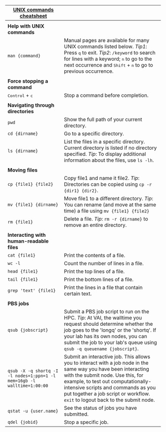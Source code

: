 | <ins>**UNIX commands cheatsheet**</ins>                                 |                                                                                                                                                                                                                                                                                                                  |
|-------------------------------------------------------------------------|------------------------------------------------------------------------------------------------------------------------------------------------------------------------------------------------------------------------------------------------------------------------------------------------------------------|
|                                                                         | 
| **Help with UNIX commands**                                             |                                                                                                                                                                                                                                                                                                                  |
| `man {command}`                                                         | Manual pages are available for many UNIX commands listed below. _Tip1_: Press <kbd>q</kbd> to exit. _Tip2_: `/keyword` to search for lines with a keyword; <kbd>n</kbd> to go to the next occurrence and <kbd>Shift</kbd> + <kbd>n</kbd> to go to previous occurrence.                                           |
|                                                                         | 
| **Force stopping a command**                                            |                                                                                                                                                                                                                                                                                                                  |
| <kbd>Control</kbd> + <kbd>c</kbd>                                       | Stop a command before completion.                                                                                                                                                                                                                                                                                |
|                                                                         | 
| **Navigating through directories**                                      |                                                                                                                                                                                                                                                                                                                  |
| `pwd`                                                                   | Show the full path of your current directory.                                                                                                                                                                                                                                                                    |
| `cd {dirname}`                                                          | Go to a specific directory.                                                                                                                                                                                                                                                                                      |
| `ls {dirname}`                                                        | List the files in a specific directory. Current directory is listed if no directory specified. _Tip_: To display additional information about the files, use `ls -lh`.                                                                                                                                           |
|                                                                         | 
| **Moving files**                                                        |                                                                                                                                                                                                                                                                                                                  |
| `cp {file1} {file2}`                                                    | Copy file1 and name it file2. _Tip_: Directories can be copied using `cp -r {dir1} {dir2}`.                                                                                                                                                                                                                      |
| `mv {file1} {dirname}`                                                  | Move file1 to a different directory. _Tip_: You can rename (and move at the same time) a file using `mv {file1} {file2}`                                                                                                                                                                                         |
| `rm {file1}`                                                            | Delete a file. _Tip_: `rm -r {dirname}` to remove an entire directory.                                                                                                                                                                                                                                           |
|                                                                         | 
| **Interacting with human-readable files**                               |                                                                                                                                                                                                                                                                                                                  |
| `cat {file1}`                                                           | Print the contents of a file.                                                                                                                                                                                                                                                                                    |
| `wc -l`                                                                 | Count the number of lines in a file.                                                                                                                                                                                                                                                                             |
| `head {file1}`                                                          | Print the top lines of a file.                                                                                                                                                                                                                                                                                   |
| `tail {file1}`                                                          | Print the bottom lines of a file.                                                                                                                                                                                                                                                                                |
| `grep 'text' {file1}`                                                   | Print the lines in a file that contain certain text.                                                                                                                                                                                                                                                             |
|                                                                         | 
| **PBS jobs**                                                            |                                                                                                                                                                                                                                                                                                                  |
| `qsub {jobscript}`                                                      | Submit a PBS job script to run on the HPC. _Tip_: At VAI, the walltime you request should determine whether the job goes to the 'longq' or the 'shortq'. If your lab has its own nodes, you can submit the job to your lab's queue using `qsub -q queuename {jobscript}`.                                        |
| `qsub -X -q shortq -I -l nodes=1:ppn=1 -l mem=16gb -l walltime=1:00:00` | Submit an interactive job. This allows you to interact with a job node in the same way you have been interacting with the submit node. Use this, for example, to test out computationally-intensive scripts and commands as you put together a job script or workflow. `exit` to logout back to the submit node. |
| `qstat -u {user.name}`                                                  | See the status of jobs you have submitted.                                                                                                                                                                                                                                                                       |
| `qdel {jobid}`                                                          | Stop a specific job.                                                                                                                                                                                                                                                                                             |

